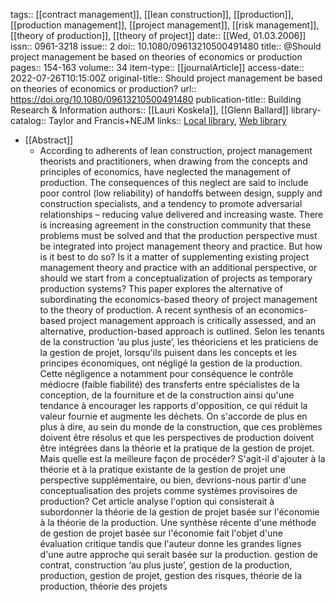 tags:: [[contract management]], [[lean construction]], [[production]], [[production management]], [[project management]], [[risk management]], [[theory of production]], [[theory of project]]
date:: [[Wed, 01.03.2006]]
issn:: 0961-3218
issue:: 2
doi:: 10.1080/09613210500491480
title:: @Should project management be based on theories of economics or production
pages:: 154-163
volume:: 34
item-type:: [[journalArticle]]
access-date:: 2022-07-26T10:15:00Z
original-title:: Should project management be based on theories of economics or production?
url:: https://doi.org/10.1080/09613210500491480
publication-title:: Building Research & Information
authors:: [[Lauri Koskela]], [[Glenn Ballard]]
library-catalog:: Taylor and Francis+NEJM
links:: [Local library](zotero://select/library/items/YINEHC24), [Web library](https://www.zotero.org/users/6520516/items/YINEHC24)

- [[Abstract]]
	- According to adherents of lean construction, project management theorists and practitioners, when drawing from the concepts and principles of economics, have neglected the management of production. The consequences of this neglect are said to include poor control (low reliability) of handoffs between design, supply and construction specialists, and a tendency to promote adversarial relationships – reducing value delivered and increasing waste. There is increasing agreement in the construction community that these problems must be solved and that the production perspective must be integrated into project management theory and practice. But how is it best to do so? Is it a matter of supplementing existing project management theory and practice with an additional perspective, or should we start from a conceptualization of projects as temporary production systems? This paper explores the alternative of subordinating the economics-based theory of project management to the theory of production. A recent synthesis of an economics-based project management approach is critically assessed, and an alternative, production-based approach is outlined. Selon les tenants de la construction ‘au plus juste’, les théoriciens et les praticiens de la gestion de projet, lorsqu'ils puisent dans les concepts et les principes économiques, ont négligé la gestion de la production. Cette négligence a notamment pour conséquence le contrôle médiocre (faible fiabilité) des transferts entre spécialistes de la conception, de la fourniture et de la construction ainsi qu'une tendance à encourager les rapports d'opposition, ce qui réduit la valeur fournie et augmente les déchets. On s'accorde de plus en plus à dire, au sein du monde de la construction, que ces problèmes doivent être résolus et que les perspectives de production doivent être intégrées dans la théorie et la pratique de la gestion de projet. Mais quelle est la meilleure façon de procéder? S'agit-il d'ajouter à la théorie et à la pratique existante de la gestion de projet une perspective supplémentaire, ou bien, devrions-nous partir d'une conceptualisation des projets comme systèmes provisoires de production? Cet article analyse l'option qui consisterait à subordonner la théorie de la gestion de projet basée sur l'économie à la théorie de la production. Une synthèse récente d'une méthode de gestion de projet basée sur l'économie fait l'objet d'une évaluation critique tandis que l'auteur donne les grandes lignes d'une autre approche qui serait basée sur la production. gestion de contrat, construction ‘au plus juste’, gestion de la production, production, gestion de projet, gestion des risques, théorie de la production, théorie des projets